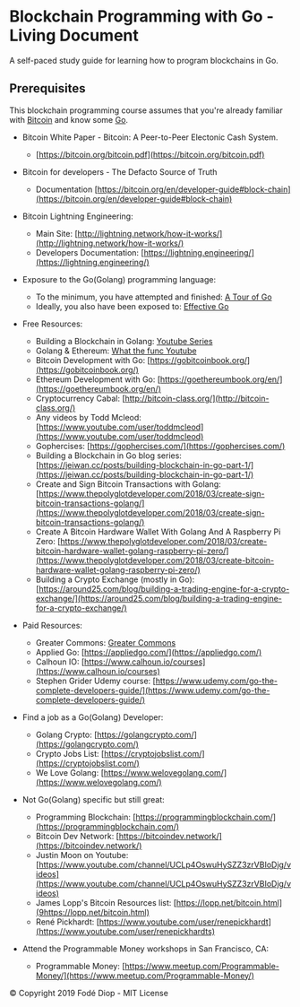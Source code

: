 # Blockchain Programming with Go - Living Document
 A self-paced study guide for learning how to program blockchains in Go.

## Prerequisites
This blockchain programming course assumes that you're already familiar with [Bitcoin](https://bitcoin.org) and know some [Go](https://golang.org/).

+ Bitcoin White Paper - Bitcoin: A Peer-to-Peer Electonic Cash System. 
    * [https://bitcoin.org/bitcoin.pdf](https://bitcoin.org/bitcoin.pdf)

+ Bitcoin for developers - The Defacto Source of Truth
    * Documentation [https://bitcoin.org/en/developer-guide#block-chain](https://bitcoin.org/en/developer-guide#block-chain)

+ Bitcoin Lightning Engineering:
    * Main Site: [http://lightning.network/how-it-works/](http://lightning.network/how-it-works/)
    * Developers Documentation: [https://lightning.engineering/](https://lightning.engineering/)

+ Exposure to the Go(Golang) programming language: 
    * To the minimum, you have attempted and finished: [A Tour of Go](https://tour.golang.org/welcome/1)
    * Ideally, you also have been exposed to: [Effective Go](https://golang.org/doc/effective_go.html)

+ Free Resources:
    * Building a Blockchain in Golang: [Youtube Series](https://youtu.be/mYlHT9bB6OE)
    * Golang & Ethereum: [What the func Youtube](https://youtu.be/-7uChuO_VzM)
    * Bitcoin Development with Go: [https://gobitcoinbook.org/](https://gobitcoinbook.org/)
    * Ethereum Development with Go: [https://goethereumbook.org/en/](https://goethereumbook.org/en/)
    * Cryptocurrency Cabal: [http://bitcoin-class.org/](http://bitcoin-class.org/)
    * Any videos by Todd Mcleod: [https://www.youtube.com/user/toddmcleod](https://www.youtube.com/user/toddmcleod)
    * Gophercises: [https://gophercises.com/](https://gophercises.com/)
    * Building a Blockchain in Go blog series: [https://jeiwan.cc/posts/building-blockchain-in-go-part-1/](https://jeiwan.cc/posts/building-blockchain-in-go-part-1/)
    * Create and Sign Bitcoin Transactions with Golang: [https://www.thepolyglotdeveloper.com/2018/03/create-sign-bitcoin-transactions-golang/](https://www.thepolyglotdeveloper.com/2018/03/create-sign-bitcoin-transactions-golang/)
    * Create A Bitcoin Hardware Wallet With Golang And A Raspberry Pi Zero: [https://www.thepolyglotdeveloper.com/2018/03/create-bitcoin-hardware-wallet-golang-raspberry-pi-zero/](https://www.thepolyglotdeveloper.com/2018/03/create-bitcoin-hardware-wallet-golang-raspberry-pi-zero/)
    * Building a Crypto Exchange (mostly in Go): [https://around25.com/blog/building-a-trading-engine-for-a-crypto-exchange/](https://around25.com/blog/building-a-trading-engine-for-a-crypto-exchange/)
    
+ Paid Resources:
    * Greater Commons: [Greater Commons](https://greatercommons.com/learn/golang)
    * Applied Go: [https://appliedgo.com/](https://appliedgo.com/)
    * Calhoun IO: [https://www.calhoun.io/courses](https://www.calhoun.io/courses)
    * Stephen Grider Udemy course: [https://www.udemy.com/go-the-complete-developers-guide/](https://www.udemy.com/go-the-complete-developers-guide/)
   
+ Find a job as a Go(Golang) Developer:
    * Golang Crypto: [https://golangcrypto.com/](https://golangcrypto.com/)
    * Crypto Jobs List: [https://cryptojobslist.com/](https://cryptojobslist.com/)
    * We Love Golang: [https://www.welovegolang.com/](https://www.welovegolang.com/)

+ Not Go(Golang) specific but still great:
    * Programming Blockchain: [https://programmingblockchain.com/](https://programmingblockchain.com/)
    * Bitcoin Dev Network: [https://bitcoindev.network/](https://bitcoindev.network/)
    * Justin Moon on Youtube: [https://www.youtube.com/channel/UCLp4OswuHySZZ3zrVBIoDjg/videos](https://www.youtube.com/channel/UCLp4OswuHySZZ3zrVBIoDjg/videos)
    * James Lopp's Bitcoin Resources list: [https://lopp.net/bitcoin.html](9https://lopp.net/bitcoin.html)
    * René Pickhardt: [https://www.youtube.com/user/renepickhardt](https://www.youtube.com/user/renepickhardts)

+ Attend the Programmable Money workshops in San Francisco, CA:
    * Programmable Money: [https://www.meetup.com/Programmable-Money/](https://www.meetup.com/Programmable-Money/)


© Copyright 2019 Fodé Diop - MIT License